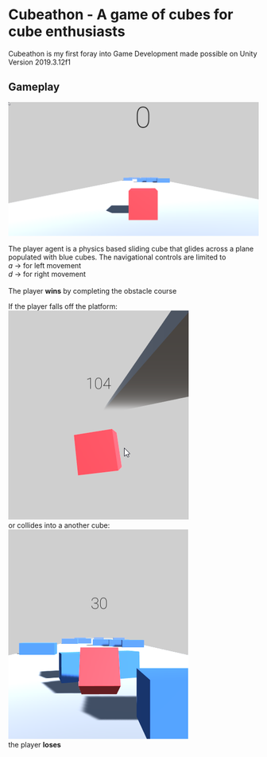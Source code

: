 # Cubeathon - A game of cubes for cube enthusiasts

Cubeathon is my first foray into Game Development made possible on Unity Version 2019.3.12f1


## Gameplay

![alt text](https://github.com/Husain0007/Cubeathon-with-Unity/blob/master/Start.png "Starting Out")

The player agent is a physics based sliding cube that glides across a plane populated with blue cubes.
The navigational controls are limited to   
*a* -> for left movement  
*d* -> for right movement  
<br>
The player **wins** by completing the obstacle course  

If the player falls off the platform:  
![alt text](https://github.com/Husain0007/Cubeathon-with-Unity/blob/master/Lose1.png "Lose1")  
or collides into a another cube:  
![alt text](https://github.com/Husain0007/Cubeathon-with-Unity/blob/master/Lose2.png "Lose2")  
the player **loses** 

